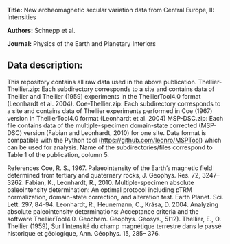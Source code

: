 **Title:** New archeomagnetic secular variation data from Central Europe, II: Intensities  

**Authors:** Schnepp et al.

**Journal:** Physics of the Earth and Planetary Interiors

## Data description:

This repository contains all raw data used in the above publication.
Thellier-Thellier.zip: Each subdirectory corresponds to a site and contains data of Thellier and Thellier (1959) experiments in the ThellierTool4.0 format (Leonhardt et al. 2004).
Coe-Thellier.zip: Each subdirectory corresponds to a site and contains data of Thellier experiments performed in Coe (1967) version in ThellierTool4.0 format (Leonhardt et al. 2004)
MSP-DSC.zip: Each file contains data of the multiple-specimen domain-state corrected (MSP-DSC) version (Fabian and Leonhardt, 2010) for one site. Data format is compatible with the Python tool (https://github.com/leonro/MSPTool) which can be used for analysis.
Name of the subdirectories/files correspond to Table 1 of the publication, column 5. 

References
Coe, R. S., 1967. Palaeointensity of the Earth’s magnetic field determined from tertiary and quaternary rocks, J. Geophys. Res. 72, 3247– 3262.
Fabian, K., Leonhardt, R., 2010. Multiple-specimen absolute paleointensity determination: An optimal protocol including pTRM normalization, domain-state correction, and alteration test. Earth Planet. Sci. Lett. 297, 84–94.
Leonhardt, R., Heunemann, C., Krása, D. 2004. Analyzing absolute paleointensity determinations: Acceptance criteria and the software ThellierTool4.0. Geochem. Geophys. Geosys., 5(12).
Thellier, E., O. Thellier (1959), Sur l’intensité du champ magnétique terrestre dans le passé historique et géologique, Ann. Géophys. 15, 285– 376.

